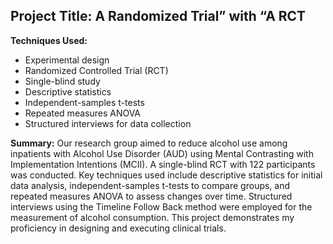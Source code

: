 ## Project Title: A Randomized Trial” with “A RCT

**Techniques Used:**
- Experimental design
- Randomized Controlled Trial (RCT)
- Single-blind study
- Descriptive statistics
- Independent-samples t-tests
- Repeated measures ANOVA
- Structured interviews for data collection

**Summary:**
Our research group aimed to reduce alcohol use among inpatients with Alcohol Use Disorder (AUD) using Mental Contrasting with Implementation Intentions (MCII). A single-blind RCT with 122 participants was conducted. Key techniques used include descriptive statistics for initial data analysis, independent-samples t-tests to compare groups, and repeated measures ANOVA to assess changes over time. Structured interviews using the Timeline Follow Back method were employed for the measurement of alcohol consumption. This project demonstrates my proficiency in designing and executing clinical trials.
